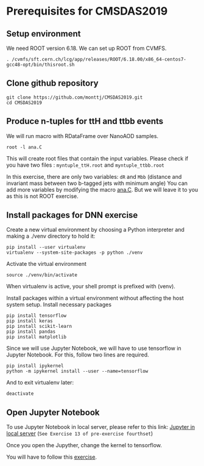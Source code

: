 # Prerequisites for CMSDAS2019

## Setup environment 

We need ROOT version 6.18. We can set up ROOT from CVMFS. 

```
. /cvmfs/sft.cern.ch/lcg/app/releases/ROOT/6.18.00/x86_64-centos7-gcc48-opt/bin/thisroot.sh 
```

## Clone github repository 
```
git clone https://github.com/monttj/CMSDAS2019.git
cd CMSDAS2019
```

## Produce n-tuples for ttH and ttbb events

We will run macro with RDataFrame over NanoAOD samples. 
```
root -l ana.C
```
This will create root files that contain the input variables. 
Please check if you have two files : `myntuple_ttH.root` and `myntuple_ttbb.root`  

In this exercise, there are only two variables: 
`dR` and `Mbb` (distance and invariant mass between two b-tagged jets with minimum angle)
You can add more variables by modifying the macro [ana.C](https://github.com/monttj/CMSDAS2019/blob/master/ana.C).
But we will leave it to you as this is not ROOT exercise. 

## Install packages for DNN exercise

Create a new virtual environment by choosing a Python interpreter and making a ./venv directory to hold it:
```
pip install --user virtualenv
virtualenv --system-site-packages -p python ./venv 
```

Activate the virtual environment
```
source ./venv/bin/activate 
```

When virtualenv is active, your shell prompt is prefixed with (venv).

Install packages within a virtual environment without affecting the host system setup.
Install necessary packages
```
pip install tensorflow
pip install keras
pip install scikit-learn
pip install pandas
pip install matplotlib
```

Since we will use Jupyter Notebook, we will have to use tensorflow in Jupyter Notebook.
For this, follow two lines are required.
```
pip install ipykernel
python -m ipykernel install --user --name=tensorflow
```

And to exit virtualenv later:
```
deactivate  
```

## Open Jupyter Notebook 

To use Jupyter Notebook in local server, 
please refer to this link:
[Jupyter in local server](https://twiki.cern.ch/twiki/bin/viewauth/CMS/SWGuideCMSDataAnalysisSchoolBeijing2019PreExerciseFourthSet#Exercise_13_Using_Jupyter_with_P) (`See Exercise 13 of pre-exercise fourthset`)

Once you open the Jupyther, change the kernel to tensorflow.

You will have to follow this [exercise](https://github.com/monttj/CMSDAS2019/blob/master/ML_exercise_basic.ipynb).
